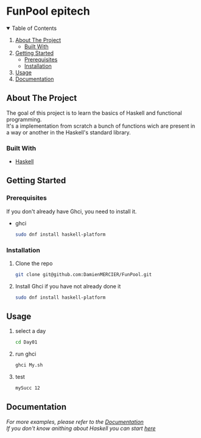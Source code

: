 # FunPool epitech

<details open="open">
  <summary>Table of Contents</summary>
  <ol>
    <li>
      <a href="#about-the-project">About The Project</a>
      <ul>
        <li><a href="#built-with">Built With</a></li>
      </ul>
    </li>
    <li>
      <a href="#getting-started">Getting Started</a>
      <ul>
        <li><a href="#prerequisites">Prerequisites</a></li>
        <li><a href="#installation">Installation</a></li>
      </ul>
    </li>
    <li><a href="#usage">Usage</a></li>
    <li><a href="#documentation">Documentation</a></li>
  </ol>
</details>

<!-- ABOUT THE PROJECT -->
## About The Project

The goal of this project is to learn the basics of Haskell and functional programming.
</br>
It's a implementation from scratch a bunch of functions wich are present in a way or another in the Haskell's standard library.

### Built With

* [Haskell](https://www.haskell.org/)

<!-- GETTING STARTED -->
## Getting Started

### Prerequisites

If you don't already have Ghci, you need to install it.
* ghci
  ```sh
  sudo dnf install haskell-platform
  ```

### Installation

1. Clone the repo
   ```sh
   git clone git@github.com:DamienMERCIER/FunPool.git
   ```
2. Install Ghci if you have not already done it
   ```sh
   sudo dnf install haskell-platform
   ```

<!-- USAGE EXAMPLES -->
## Usage

1. select a day
   ```sh
   cd Day01
   ```
2. run ghci
   ```sh
   ghci My.sh
   ```
3. test
   ```sh
   mySucc 12
   ```
## Documentation
_For more examples, please refer to the [Documentation](https://www.haskell.org/documentation/)_ </br>
_If you don't know anithing about Haskell you can start [here](http://learnyouahaskell.com/chapters)_

